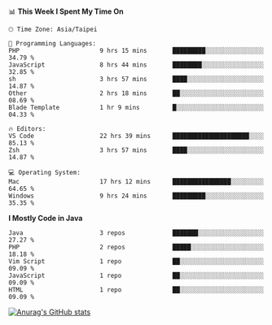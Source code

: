<!--
<table>
  <tr>
    <td>
      <img src="./devcard.svg" alt="A dev card" width="400" hight="100%">
    </td>
    <td>
      <p>### Hi there 👋</p>
      <p>**treevel/treevel** is a ✨ _special_ ✨ repository because its `README.md` (this file) appears on your GitHub profile.</p>
      <p>Here are some ideas to get you started:</p>
      <p>- 🔭 I’m currently working on ...</p>
      <p>- 🌱 I’m currently learning ...</p>
      <p>- 👯 I’m looking to collaborate on ...</p>
      <p>- 🤔 I’m looking for help with ...</p>
      <p>- 💬 Ask me about ...</p>
      <p>- 📫 How to reach me: ...</p>
      <p>- 😄 Pronouns: ...</p>
      <p>- ⚡ Fun fact: ...</p>
    </td>
  </tr>
</table>
-->

<!--START_SECTION:waka-->
📊 **This Week I Spent My Time On** 

```text
🕑︎ Time Zone: Asia/Taipei

💬 Programming Languages: 
PHP                      9 hrs 15 mins       █████████░░░░░░░░░░░░░░░░   34.79 % 
JavaScript               8 hrs 44 mins       ████████░░░░░░░░░░░░░░░░░   32.85 % 
sh                       3 hrs 57 mins       ████░░░░░░░░░░░░░░░░░░░░░   14.87 % 
Other                    2 hrs 18 mins       ██░░░░░░░░░░░░░░░░░░░░░░░   08.69 % 
Blade Template           1 hr 9 mins         █░░░░░░░░░░░░░░░░░░░░░░░░   04.33 % 

🔥 Editors: 
VS Code                  22 hrs 39 mins      █████████████████████░░░░   85.13 % 
Zsh                      3 hrs 57 mins       ████░░░░░░░░░░░░░░░░░░░░░   14.87 % 

💻 Operating System: 
Mac                      17 hrs 12 mins      ████████████████░░░░░░░░░   64.65 % 
Windows                  9 hrs 24 mins       █████████░░░░░░░░░░░░░░░░   35.35 % 
```

**I Mostly Code in Java** 

```text
Java                     3 repos             ███████░░░░░░░░░░░░░░░░░░   27.27 % 
PHP                      2 repos             █████░░░░░░░░░░░░░░░░░░░░   18.18 % 
Vim Script               1 repo              ██░░░░░░░░░░░░░░░░░░░░░░░   09.09 % 
JavaScript               1 repo              ██░░░░░░░░░░░░░░░░░░░░░░░   09.09 % 
HTML                     1 repo              ██░░░░░░░░░░░░░░░░░░░░░░░   09.09 % 
```




<!--END_SECTION:waka-->

<!-- GitHub Stats Card-->
[![Anurag's GitHub stats](https://github-readme-stats.vercel.app/api?username=treevel&show_icons=true&theme=monokai&count_private=true)](https://github.com/anuraghazra/github-readme-stats)
